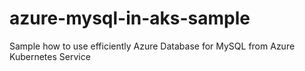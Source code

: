 # azure-mysql-in-aks-sample
Sample how to use efficiently Azure Database for MySQL from Azure Kubernetes Service

